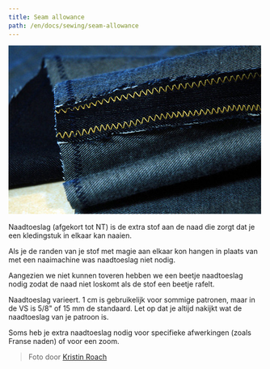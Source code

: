 ```yaml
---
title: Seam allowance
path: /en/docs/sewing/seam-allowance
---
```


![De binnenkant van de pijp van een jeansbroek. De NT is het smalle stukje donkere stof naast de naad. Het is met een zigzagsteek afgewerkt zodat het niet uitrafelt](zig-zag.jpg)

Naadtoeslag (afgekort tot NT) is de extra stof aan de naad die zorgt dat je een kledingstuk in elkaar kan naaien.

Als je de randen van je stof met magie aan elkaar kon hangen in plaats van met een naaimachine was naadtoeslag niet nodig.

Aangezien we niet kunnen toveren hebben we een beetje naadtoeslag nodig zodat de naad niet loskomt als de stof een beetje rafelt.

Naadtoeslag varieert. 1 cm is gebruikelijk voor sommige patronen, maar in de VS is 5/8" of 15 mm de standaard. Let op dat je altijd nakijkt wat de naadtoeslag van je patroon is.

Soms heb je extra naadtoeslag nodig voor specifieke afwerkingen (zoals Franse naden) of voor een zoom.

> Foto door [Kristin Roach](https://www.flickr.com/photos/kristinroach/3161126359)